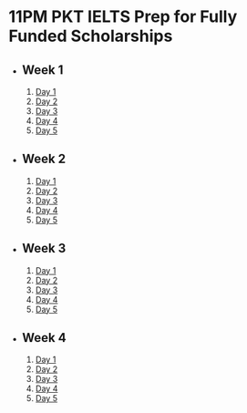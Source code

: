# 11PM PKT IELTS Prep for Fully Funded Scholarships

- ## Week 1

   1. [Day 1](https://www.facebook.com/iCodeguru/videos/1062545575605824)
   2. [Day 2](https://www.facebook.com/iCodeguru/videos/1605484327069103)
   3. [Day 3](https://www.facebook.com/iCodeguru/videos/2298677503806778)
   4. [Day 4](https://www.facebook.com/iCodeguru/videos/2815432361967603)
   5. [Day 5](https://www.facebook.com/iCodeguru/videos/510372285201062)

- ## Week 2

   1. [Day 1](https://www.facebook.com/iCodeguru/videos/1968924653622153)
   2. [Day 2](https://www.facebook.com/iCodeguru/videos/537396429223818)
   3. [Day 3](https://www.facebook.com/iCodeguru/videos/955668142992018)
   4. [Day 4](https://www.facebook.com/iCodeguru/videos/2036185426833641)
   5. [Day 5](https://www.facebook.com/iCodeguru/videos/512847028234647)

- ## Week 3

   1. [Day 1](https://www.facebook.com/iCodeguru/videos/598946719122155)
   2. [Day 2](https://www.facebook.com/iCodeguru/videos/914733923473112)
   3. [Day 3](https://www.facebook.com/iCodeguru/videos/1297749121217912)
   4. [Day 4](https://www.facebook.com/iCodeguru/videos/1734664024045912)
   5. [Day 5](https://www.facebook.com/iCodeguru/videos/1284384529276723)

- ## Week 4

   1. [Day 1](https://www.facebook.com/iCodeguru/videos/1157211952401660)
   2. [Day 2](https://www.facebook.com/iCodeguru/videos/1084750543140693)
   3. [Day 3](https://www.facebook.com/iCodeguru/videos/1602384057380790)
   4. [Day 4](https://www.facebook.com/iCodeguru/videos/1218727842576515)
   5. [Day 5](https://www.facebook.com/iCodeguru/videos/999238528591377)

<!-- - ## Week 5

   1. [Day 1](https://www.facebook.com/iCodeguru/videos/879264051052791)
   2. [Day 2](https://www.facebook.com/iCodeguru/videos/578866818001861)
   3. [Day 3](https://www.facebook.com/iCodeguru/videos/1213094896651795)
   4. [Day 4](https://www.facebook.com/iCodeguru/videos/577153028014944)
   5. [Day 5](https://www.facebook.com/iCodeguru/videos/1291248588972143) -->

<!-- - ## Week 

   1. [Day 1]()
   2. [Day 2]()
   3. [Day 3]()
   4. [Day 4]()
   5. [Day 5]() -->
